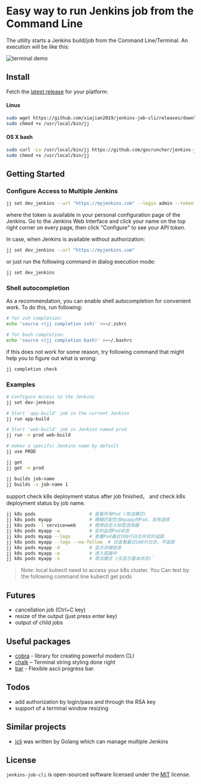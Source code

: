 #  Easy way to run Jenkins job from the Command Line 
<meta name="google-site-verification" content="Wl2WZRolJ6omFNTQRguTy0GRQU41taSDq20n4Qgz05c" />

The utility starts a Jenkins build/job from the Command Line/Terminal.
An execution will be like this:

![terminal demo](assets/demo.gif)

## Install

Fetch the [latest release](https://github.com/xiajian2019/jenkins-job-cli/releases) for your platform:

#### Linux

```bash
sudo wget https://github.com/xiajian2019/jenkins-job-cli/releases/download/v1.1.3/jenkins-job-cli-1.1.3-linux-amd64 -O /usr/local/bin/jj
sudo chmod +x /usr/local/bin/jj
```

#### OS X bash

```bash
sudo curl -Lo /usr/local/bin/jj https://github.com/gocruncher/jenkins-job-cli/releases/download/v1.1.2/jenkins-job-cli-1.1.2-darwin-amd64
sudo chmod +x /usr/local/bin/jj
```

## Getting Started 

### Configure Access to Multiple Jenkins

```bash
jj set dev_jenkins --url "https://myjenkins.com" --login admin --token 11aa0926784999dab5  
```
where the token is available in your personal configuration page of the Jenkins. Go to the Jenkins Web Interface and click your name on the top right corner on every page, then click "Configure" to see your API token. 

In case, when Jenkins is available without authorization:
```bash
jj set dev_jenkins --url "https://myjenkins.com"  
```

or just run the following command in dialog execution mode:
```bash
jj set dev_jenkins
```


### Shell autocompletion

As a recommendation, you can enable shell autocompletion for convenient work. To do this, run following:
```bash
# for zsh completion:
echo 'source <(jj completion zsh)' >>~/.zshrc

# for bash completion:
echo 'source <(jj completion bash)' >>~/.bashrc
```
if this does not work for some reason, try following command that might help you to figure out what is wrong: 
```bash
jj completion check
```

### Examples

```bash
# Configure Access to the Jenkins
jj set dev-jenkins

# Start 'app-build' job in the current Jenkins
jj run app-build

# Start 'web-build' job in Jenkins named prod
jj run -n prod web-build

# makes a specific Jenkins name by default
jj use PROD  

jj get 
jj get -n prod

jj builds job-name
jj builds -v job-name 1
```

support check k8s deployment status after job finished， and check k8s deployment status by job name.


```bash
jj k8s pods                    # 查看所有Pod (简洁模式)
jj k8s pods myapp              # 模糊匹配包含myapp的Pod，支持选择
jj k8s pods -l service=web     # 使用自定义标签选择器
jj k8s pods myapp -w           # 实时监控Pod状态
jj k8s pods myapp --logs       # 查看Pod最近100行日志并实时追踪
jj k8s pods myapp --logs --no-follow  # 仅查看最近100行日志，不追踪
jj k8s pods myapp -d           # 显示详细信息
jj k8s pods myapp -e           # 进入容器中
jj k8s pods myapp -s           # 简洁模式 (仅显示基本状态)`
```

> Note: local kubectl need to access your k8s cluster. 
> You Can test by the following command line
> kubectl get pods


## Futures
- cancellation job (Ctrl+C key)
- resize of the output (just press enter key)
- output of child jobs   

## Useful packages
- [cobra](https://github.com/spf13/cobra) - library for creating powerful modern CLI
- [chalk](https://github.com/chalk/chalk) – Terminal string styling done right
- [bar](https://github.com/superhawk610/bar) - Flexible ascii progress bar.

## Todos
- add authorization by login/pass and through the RSA key
- support of a terminal window resizing

## Similar projects
* [jcli](https://github.com/jenkins-zh/jenkins-cli/) was written by Golang which can manage multiple Jenkins

## License
`jenkins-job-cli` is open-sourced software licensed under the [MIT](LICENSE) license.
